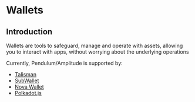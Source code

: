 # Wallets

## Introduction

Wallets are tools to safeguard, manage and operate with assets, allowing you to interact with apps, without worrying about the underlying operations

Currently, Pendulum/Amplitude is supported by:

* [Talisman](https://www.talisman.xyz/)
* [SubWallet](https://subwallet.app/)
* [Nova Wallet](https://novawallet.io/)
* [Polkadot.js](https://polkadot.js.org/)

